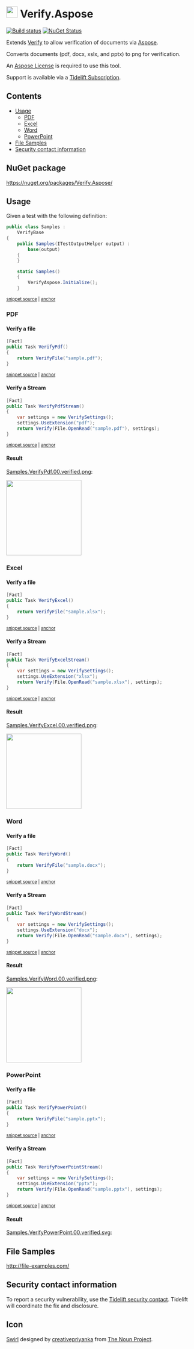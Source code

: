 <!--
GENERATED FILE - DO NOT EDIT
This file was generated by [MarkdownSnippets](https://github.com/SimonCropp/MarkdownSnippets).
Source File: /readme.source.md
To change this file edit the source file and then run MarkdownSnippets.
-->

# <img src="/src/icon.png" height="30px"> Verify.Aspose

[![Build status](https://ci.appveyor.com/api/projects/status/7k8hh0guut2ioak2?svg=true)](https://ci.appveyor.com/project/SimonCropp/Verify-Aspose)
[![NuGet Status](https://img.shields.io/nuget/v/Verify.Aspose.svg)](https://www.nuget.org/packages/Verify.Aspose/)

Extends [Verify](https://github.com/VerifyTests/Verify) to allow verification of documents via [Aspose](https://www.aspose.com/).

Converts documents (pdf, docx, xslx, and pptx) to png for verification.

An [Aspose License](https://purchase.aspose.com/policies/license-types) is required to use this tool.

Support is available via a [Tidelift Subscription](https://tidelift.com/subscription/pkg/nuget-verify.aspose?utm_source=nuget-verify.aspose&utm_medium=referral&utm_campaign=enterprise).

<!-- toc -->
## Contents

  * [Usage](#usage)
    * [PDF](#pdf)
    * [Excel](#excel)
    * [Word](#word)
    * [PowerPoint](#powerpoint)
  * [File Samples](#file-samples)
  * [Security contact information](#security-contact-information)<!-- endtoc -->


## NuGet package

https://nuget.org/packages/Verify.Aspose/


## Usage

Given a test with the following definition:

<!-- snippet: TestDefinition -->
<a id='snippet-testdefinition'/></a>
```cs
public class Samples :
    VerifyBase
{
    public Samples(ITestOutputHelper output) :
        base(output)
    {
    }

    static Samples()
    {
        VerifyAspose.Initialize();
    }
```
<sup><a href='/src/Tests/Samples.cs#L10-L23' title='File snippet `testdefinition` was extracted from'>snippet source</a> | <a href='#snippet-testdefinition' title='Navigate to start of snippet `testdefinition`'>anchor</a></sup>
<!-- endsnippet -->


### PDF


#### Verify a file

<!-- snippet: VerifyPdf -->
<a id='snippet-verifypdf'/></a>
```cs
[Fact]
public Task VerifyPdf()
{
    return VerifyFile("sample.pdf");
}
```
<sup><a href='/src/Tests/Samples.cs#L25-L33' title='File snippet `verifypdf` was extracted from'>snippet source</a> | <a href='#snippet-verifypdf' title='Navigate to start of snippet `verifypdf`'>anchor</a></sup>
<!-- endsnippet -->


#### Verify a Stream

<!-- snippet: VerifyPdfStream -->
<a id='snippet-verifypdfstream'/></a>
```cs
[Fact]
public Task VerifyPdfStream()
{
    var settings = new VerifySettings();
    settings.UseExtension("pdf");
    return Verify(File.OpenRead("sample.pdf"), settings);
}
```
<sup><a href='/src/Tests/Samples.cs#L50-L60' title='File snippet `verifypdfstream` was extracted from'>snippet source</a> | <a href='#snippet-verifypdfstream' title='Navigate to start of snippet `verifypdfstream`'>anchor</a></sup>
<!-- endsnippet -->


#### Result

[Samples.VerifyPdf.00.verified.png](/src/Tests/Samples.VerifyPdf.00.verified.png):

<img src="/src/Tests/Samples.VerifyPdf.00.verified.png" width="200px">


### Excel


#### Verify a file

<!-- snippet: VerifyExcel -->
<a id='snippet-verifyexcel'/></a>
```cs
[Fact]
public Task VerifyExcel()
{
    return VerifyFile("sample.xlsx");
}
```
<sup><a href='/src/Tests/Samples.cs#L88-L96' title='File snippet `verifyexcel` was extracted from'>snippet source</a> | <a href='#snippet-verifyexcel' title='Navigate to start of snippet `verifyexcel`'>anchor</a></sup>
<!-- endsnippet -->


#### Verify a Stream

<!-- snippet: VerifyExcelStream -->
<a id='snippet-verifyexcelstream'/></a>
```cs
[Fact]
public Task VerifyExcelStream()
{
    var settings = new VerifySettings();
    settings.UseExtension("xlsx");
    return Verify(File.OpenRead("sample.xlsx"), settings);
}
```
<sup><a href='/src/Tests/Samples.cs#L98-L108' title='File snippet `verifyexcelstream` was extracted from'>snippet source</a> | <a href='#snippet-verifyexcelstream' title='Navigate to start of snippet `verifyexcelstream`'>anchor</a></sup>
<!-- endsnippet -->


#### Result

[Samples.VerifyExcel.00.verified.png](/src/Tests/Samples.VerifyExcel.00.verified.png):

<img src="/src/Tests/Samples.VerifyExcel.00.verified.png" width="200px">


### Word


#### Verify a file

<!-- snippet: VerifyWord -->
<a id='snippet-verifyword'/></a>
```cs
[Fact]
public Task VerifyWord()
{
    return VerifyFile("sample.docx");
}
```
<sup><a href='/src/Tests/Samples.cs#L110-L118' title='File snippet `verifyword` was extracted from'>snippet source</a> | <a href='#snippet-verifyword' title='Navigate to start of snippet `verifyword`'>anchor</a></sup>
<!-- endsnippet -->


#### Verify a Stream

<!-- snippet: VerifyWordStream -->
<a id='snippet-verifywordstream'/></a>
```cs
[Fact]
public Task VerifyWordStream()
{
    var settings = new VerifySettings();
    settings.UseExtension("docx");
    return Verify(File.OpenRead("sample.docx"), settings);
}
```
<sup><a href='/src/Tests/Samples.cs#L120-L130' title='File snippet `verifywordstream` was extracted from'>snippet source</a> | <a href='#snippet-verifywordstream' title='Navigate to start of snippet `verifywordstream`'>anchor</a></sup>
<!-- endsnippet -->


#### Result

[Samples.VerifyWord.00.verified.png](/src/Tests/Samples.VerifyWord.00.verified.png):

<img src="/src/Tests/Samples.VerifyWord.00.verified.png" width="200px">


### PowerPoint


#### Verify a file

<!-- snippet: VerifyPowerPoint -->
<a id='snippet-verifypowerpoint'/></a>
```cs
[Fact]
public Task VerifyPowerPoint()
{
    return VerifyFile("sample.pptx");
}
```
<sup><a href='/src/Tests/Samples.cs#L64-L72' title='File snippet `verifypowerpoint` was extracted from'>snippet source</a> | <a href='#snippet-verifypowerpoint' title='Navigate to start of snippet `verifypowerpoint`'>anchor</a></sup>
<!-- endsnippet -->


#### Verify a Stream

<!-- snippet: VerifyPowerPointStream -->
<a id='snippet-verifypowerpointstream'/></a>
```cs
[Fact]
public Task VerifyPowerPointStream()
{
    var settings = new VerifySettings();
    settings.UseExtension("pptx");
    return Verify(File.OpenRead("sample.pptx"), settings);
}
```
<sup><a href='/src/Tests/Samples.cs#L74-L84' title='File snippet `verifypowerpointstream` was extracted from'>snippet source</a> | <a href='#snippet-verifypowerpointstream' title='Navigate to start of snippet `verifypowerpointstream`'>anchor</a></sup>
<!-- endsnippet -->


#### Result

[Samples.VerifyPowerPoint.00.verified.svg](/src/Tests/Samples.VerifyPowerPoint.00.verified.svg):


## File Samples

http://file-examples.com/


## Security contact information

To report a security vulnerability, use the [Tidelift security contact](https://tidelift.com/security). Tidelift will coordinate the fix and disclosure.


## Icon

[Swirl](https://thenounproject.com/term/swirl/1568686/) designed by [creativepriyanka](https://thenounproject.com/creativepriyanka) from [The Noun Project](https://thenounproject.com/).
